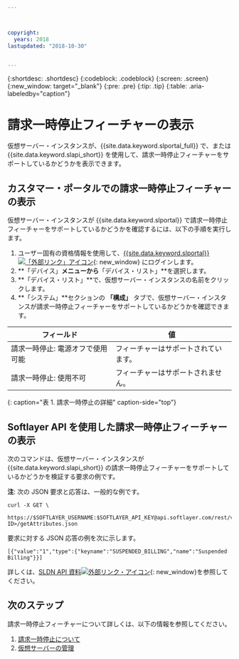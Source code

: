```yaml
---



copyright:
  years: 2018
lastupdated: "2018-10-30"


---
```


{:shortdesc: .shortdesc}
{:codeblock: .codeblock}
{:screen: .screen}
{:new_window: target="_blank"}
{:pre: .pre}
{:tip: .tip}
{:table: .aria-labeledby="caption"}

# 請求一時停止フィーチャーの表示
仮想サーバー・インスタンスが、{{site.data.keyword.slportal_full}} で、または {{site.data.keyword.slapi_short}} を使用して、請求一時停止フィーチャーをサポートしているかどうかを表示できます。

## カスタマー・ポータルでの請求一時停止フィーチャーの表示
仮想サーバー・インスタンスが {{site.data.keyword.slportal}} で請求一時停止フィーチャーをサポートしているかどうかを確認するには、以下の手順を実行します。

1. ユーザー固有の資格情報を使用して、[{{site.data.keyword.slportal}} ![「外部リンク」アイコン](../icons/launch-glyph.svg "「外部リンク」アイコン")](https://control.softlayer.com/){: new_window} にログインします。 
2. **「デバイス」**メニューから**「デバイス・リスト」**を選択します。 
3. **「デバイス・リスト」**で、仮想サーバー・インスタンスの名前をクリックします。 
4. **「システム」**セクションの **「構成」** タブで、仮想サーバー・インスタンスが請求一時停止フィーチャーをサポートしているかどうかを確認できます。 

| フィールド                                 | 値                     |
| --------------------------------------| ------------------------- |
| 請求一時停止: 電源オフで使用可能 | フィーチャーはサポートされています。 |
| 請求一時停止: 使用不可 | フィーチャーはサポートされません。 |
{: caption="表 1. 請求一時停止の詳細" caption-side="top"}

## Softlayer API を使用した請求一時停止フィーチャーの表示

次のコマンドは、仮想サーバー・インスタンスが {{site.data.keyword.slapi_short}} の請求一時停止フィーチャーをサポートしているかどうかを検証する要求の例です。

**注**: 次の JSON 要求と応答は、一般的な例です。 

```
curl -X GET \
 https://$SOFTLAYER_USERNAME:$SOFTLAYER_API_KEY@api.softlayer.com/rest/v3/SoftLayer_Virtual_Guest/<VSI ID>/getAttributes.json
```

要求に対する JSON 応答の例を次に示します。

```
[{"value":"1","type":{"keyname":"SUSPENDED_BILLING","name":"Suspended Billing"}}]
```

詳しくは、[SLDN API 資料![外部リンク・アイコン](../icons/launch-glyph.svg "外部リンク・アイコン")](https://softlayer.github.io/reference/services/SoftLayer_Virtual_Guest/getAttributes/){: new_window}を参照してください。

## 次のステップ

請求一時停止フィーチャーについて詳しくは、以下の情報を参照してください。
1. [請求一時停止について](vsi_about_suspend.html)
2. [仮想サーバーの管理](vsi_managing.html)
